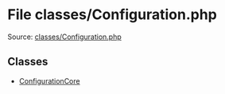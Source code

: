File classes/Configuration.php
=========

Source: [classes/Configuration.php](https://github.com/PrestaShop/PrestaShop/blob/1.5.0.3/classes/Configuration.php)


Classes
-------

* [ConfigurationCore](class.ConfigurationCore.md)

